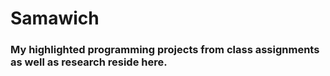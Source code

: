 # Samawich
### My highlighted programming projects from class assignments as well as research reside here.
